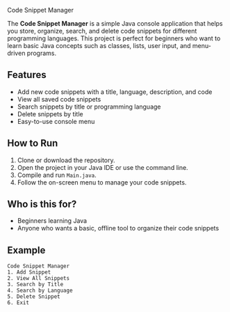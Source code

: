  Code Snippet Manager

The **Code Snippet Manager** is a simple Java console application that helps you store, organize, search, and delete code snippets for different programming languages. This project is perfect for beginners who want to learn basic Java concepts such as classes, lists, user input, and menu-driven programs.

## Features

- Add new code snippets with a title, language, description, and code
- View all saved code snippets
- Search snippets by title or programming language
- Delete snippets by title
- Easy-to-use console menu

## How to Run

1. Clone or download the repository.
2. Open the project in your Java IDE or use the command line.
3. Compile and run `Main.java`.
4. Follow the on-screen menu to manage your code snippets.

## Who is this for?

- Beginners learning Java
- Anyone who wants a basic, offline tool to organize their code snippets

## Example

```text
Code Snippet Manager
1. Add Snippet
2. View All Snippets
3. Search by Title
4. Search by Language
5. Delete Snippet
6. Exit
